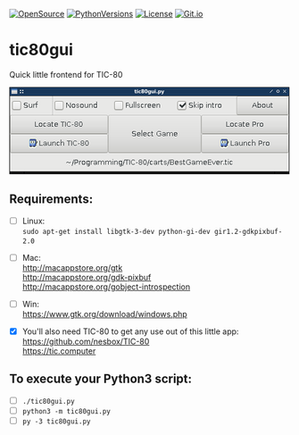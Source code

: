 [![OpenSource](https://img.shields.io/badge/Open-Source-orange.svg)](https://github.com/doyousketch2)  [![PythonVersions](https://img.shields.io/badge/Python-3.x-blue.svg)](https://www.python.org/)  [![License](https://img.shields.io/badge/license-GPL--v3-lightgrey.svg)](https://www.gnu.org/licenses/gpl-3.0.en.html)  [![Git.io](https://img.shields.io/badge/Git.io-fpZwp-233139.svg)](https://git.io/fpZwp)  


# tic80gui
Quick little frontend for TIC-80  

![image](https://raw.githubusercontent.com/doyousketch2/tic80gui/master/Screenshot.png)  

Requirements:  
---

- [ ] Linux:  
    `sudo apt-get install libgtk-3-dev python-gi-dev gir1.2-gdkpixbuf-2.0`  

- [ ] Mac:  
    http://macappstore.org/gtk  
    http://macappstore.org/gdk-pixbuf  
    http://macappstore.org/gobject-introspection  

- [ ] Win:  
    https://www.gtk.org/download/windows.php  

- [x] You'll also need TIC-80 to get any use out of this little app:  
    https://github.com/nesbox/TIC-80  
    https://tic.computer  

To execute your Python3 script:  
---

- [ ] `./tic80gui.py`  
- [ ] `python3 -m tic80gui.py`  
- [ ] `py -3 tic80gui.py`  
